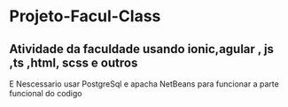 # Projeto-Facul-Class
 Atividade da faculdade usando ionic,agular , js ,ts ,html, scss e outros
---
 E Nescessario usar PostgreSql e apacha NetBeans para funcionar a parte funcional do codigo
